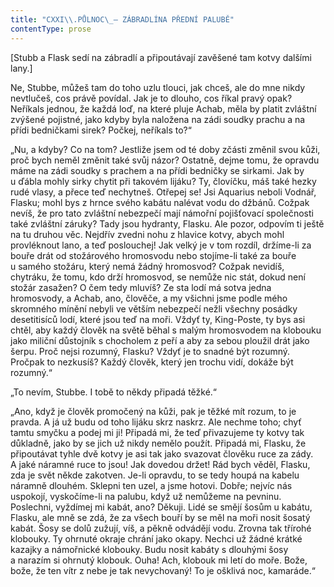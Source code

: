 ```yaml
---
title: "CXXI\\.PŮLNOC\_— ZÁBRADLÍNA PŘEDNÍ PALUBĚ"
contentType: prose
---
```


  

\[Stubb a Flask sedí na zábradlí a připoutávají zavěšené tam kotvy dalšími lany.\]

  

Ne, Stubbe, můžeš tam do toho uzlu tlouci, jak chceš, ale do mne nikdy nevtlučeš, cos právě povídal. Jak je to dlouho, cos říkal pravý opak? Neříkals jednou, že každá loď, na které pluje Achab, měla by platit zvláštní zvýšené pojistné, jako kdyby byla naložena na zádi soudky prachu a na přídi bedničkami sirek? Počkej, neříkals to?“

„Nu, a kdyby? Co na tom? Jestliže jsem od té doby zčásti změnil svou kůži, proč bych neměl změnit také svůj názor? Ostatně, dejme tomu, že opravdu máme na zádi soudky s prachem a na přídi bedničky se sirkami. Jak by u ďábla mohly sirky chytit při takovém lijáku? Ty, človíčku, máš také hezky rudé vlasy, a přece teď nechytneš. Otřepej se! Jsi Aquarius neboli Vodnář, Flasku; mohl bys z hrnce svého kabátu nalévat vodu do džbánů. Cožpak nevíš, že pro tato zvláštní nebezpečí mají námořní pojišťovací společnosti také zvláštní záruky? Tady jsou hydranty, Flasku. Ale pozor, odpovím ti ještě na tu druhou věc. Nejdřív zvedni nohu z hlavice kotvy, abych mohl provléknout lano, a teď poslouchej! Jak velký je v tom rozdíl, držíme-li za bouře drát od stožárového hromosvodu nebo stojíme-li také za bouře u samého stožáru, který nemá žádný hromosvod? Cožpak nevidíš, chytráku, že tomu, kdo drží hromosvod, se nemůže nic stát, dokud není stožár zasažen? O čem tedy mluvíš? Ze sta lodí má sotva jedna hromosvody, a Achab, ano, člověče, a my všichni jsme podle mého skromného mínění nebyli ve větším nebezpečí nežli všechny posádky desetitisíců lodí, které jsou teď na moři. Vždyť ty, King-Poste, ty bys asi chtěl, aby každý člověk na světě běhal s malým hromosvodem na klobouku jako miliční důstojník s chocholem z peří a aby za sebou ploužil drát jako šerpu. Proč nejsi rozumný, Flasku? Vždyť je to snadné být rozumný. Pročpak to nezkusíš? Každý člověk, který jen trochu vidí, dokáže být rozumný.“

„To nevím, Stubbe. I tobě to někdy připadá těžké.“

„Ano, když je člověk promočený na kůži, pak je těžké mít rozum, to je pravda. A já už budu od toho lijáku skrz naskrz. Ale nechme toho; chyť tamtu smyčku a podej mi ji! Připadá mi, že teď přivazujeme ty kotvy tak důkladně, jako by se jich už nikdy nemělo použít. Připadá mi, Flasku, že připoutávat tyhle dvě kotvy je asi tak jako svazovat člověku ruce za zády. A jaké náramné ruce to jsou! Jak dovedou držet! Rád bych věděl, Flasku, zda je svět někde zakotven. Je-li opravdu, to se tedy houpá na kabelu náramně dlouhém. Sklepni ten uzel, a jsme hotovi. Dobře; nejvíc nás uspokojí, vyskočíme-li na palubu, když už nemůžeme na pevninu. Poslechni, vyždímej mi kabát, ano? Děkuji. Lidé se smějí šosům u kabátu, Flasku, ale mně se zdá, že za všech bouří by se měl na moři nosit šosatý kabát. Šosy se dolů zužují, víš, a pěkně odvádějí vodu. Zrovna tak třírohé klobouky. Ty ohrnuté okraje chrání jako okapy. Nechci už žádné krátké kazajky a námořnické klobouky. Budu nosit kabáty s dlouhými šosy a narazím si ohrnutý klobouk. Ouha! Ach, klobouk mi letí do moře. Bože, bože, že ten vítr z nebe je tak nevychovaný! To je ošklivá noc, kamaráde.“
